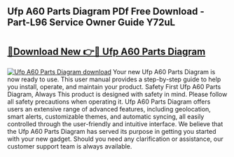 ## Ufp A60 Parts Diagram PDf Free Download - Part-L96 Service Owner Guide Y72uL

# <h2><a href="http://dfjdo8s.blite.top/?on=Ufp+A60+Parts+Diagram">🔗Download New 👉🔴 Ufp A60 Parts Diagram</a></h2>

[![Ufp A60 Parts Diagram download](https://i.imgur.com/lujVjoI.png)](http://dfjdo8s.blite.top/?on=Ufp+A60+Parts+Diagram)
Your new Ufp A60 Parts Diagram is now ready to use. This user manual provides a step-by-step guide to help you install, operate, and maintain your product. Safety First Ufp A60 Parts Diagram, Always This product is designed with safety in mind. Please follow all safety precautions when operating it. Ufp A60 Parts Diagram offers users an extensive range of advanced features, including geolocation, smart alerts, customizable themes, and automatic syncing, all easily controlled through the user-friendly and intuitive interface. We believe that the Ufp A60 Parts Diagram has served its purpose in getting you started with your new gadget. Should you need any clarification or assistance, our customer support team is always available.
